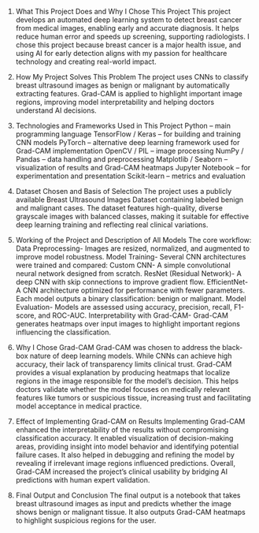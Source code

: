 1. What This Project Does and Why I Chose This Project
This project develops an automated deep learning system to detect breast cancer from medical images, enabling early and accurate diagnosis. It helps reduce human error and speeds up screening, supporting radiologists.
I chose this project because breast cancer is a major health issue, and using AI for early detection aligns with my passion for healthcare technology and creating real-world impact.

2. How My Project Solves This Problem
The project uses CNNs to classify breast ultrasound images as benign or malignant by automatically extracting features. Grad-CAM is applied to highlight important image regions, improving model interpretability and
helping doctors understand AI decisions.

3. Technologies and Frameworks Used in This Project
Python – main programming language
TensorFlow / Keras – for building and training CNN models
PyTorch – alternative deep learning framework used for Grad-CAM implementation
OpenCV / PIL – image processing
NumPy / Pandas – data handling and preprocessing
Matplotlib / Seaborn – visualization of results and Grad-CAM heatmaps
Jupyter Notebook – for experimentation and presentation
Scikit-learn – metrics and evaluation

4. Dataset Chosen and Basis of Selection
The project uses a publicly available Breast Ultrasound Images Dataset containing labeled benign and malignant cases. The dataset features high-quality, diverse grayscale images with balanced classes, making it 
suitable for effective deep learning training and reflecting real clinical variations.

5. Working of the Project and Description of All Models
The core workflow:
Data Preprocessing- Images are resized, normalized, and augmented to improve model robustness.
Model Training- Several CNN architectures were trained and compared:
  Custom CNN- A simple convolutional neural network designed from scratch.
  ResNet (Residual Network)- A deep CNN with skip connections to improve gradient flow.
  EfficientNet- A CNN architecture optimized for performance with fewer parameters.
Each model outputs a binary classification: benign or malignant.
Model Evaluation- Models are assessed using accuracy, precision, recall, F1-score, and ROC-AUC.
Interpretability with Grad-CAM- Grad-CAM generates heatmaps over input images to highlight important regions influencing the classification.

6. Why I Chose Grad-CAM
Grad-CAM was chosen to address the black-box nature of deep learning models. While CNNs can achieve high accuracy, their lack of transparency limits clinical trust. Grad-CAM provides a visual explanation by 
producing heatmaps that localize regions in the image responsible for the model’s decision. This helps doctors validate whether the model focuses on medically relevant features like tumors or suspicious tissue, 
increasing trust and facilitating model acceptance in medical practice.

7. Effect of Implementing Grad-CAM on Results
Implementing Grad-CAM enhanced the interpretability of the results without compromising classification accuracy. It enabled visualization of decision-making areas, providing insight into model behavior and 
identifying potential failure cases. It also helped in debugging and refining the model by revealing if irrelevant image regions influenced predictions. Overall, Grad-CAM increased the project’s clinical usability
by bridging AI predictions with human expert validation.

8.  Final Output and Conclusion
The final output is a notebook that takes breast ultrasound images as input and predicts whether the image shows benign or malignant tissue. It also outputs Grad-CAM heatmaps to highlight suspicious regions for the
user.



